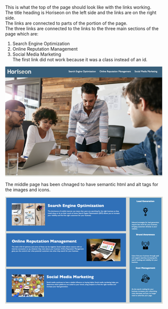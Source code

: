 This is what the top of the page should look like with the links working.<br/>
The title heading is Horiseon on the left side and the links are on the right side.<br/>
The links are connected to parts of the portion of the page.  <br/>
The three links are connected to the links to the three main sections of the page which are:<br/>
1. Search Engine Optimization <br/>
2. Online Reputation Management<br/>
3. Social Media Marketing<br/>
The first link did not work because it was a class instead of an id.

![Top of the website screenshot](assets/images/Horisenimage.png?raw=true "Top screenshot of webpage")

The middle page has been chnaged to have semantic html and alt tags for the images and icons.

![Top of the website screenshot](assets/images/Middlepage.png?raw=true "Top screenshot of webpage")
